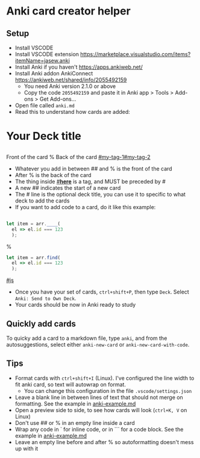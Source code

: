 # Anki card creator helper

## Setup

- Install VSCODE
- Install VSCODE extension https://marketplace.visualstudio.com/items?itemName=jasew.anki
- Install Anki if you haven't https://apps.ankiweb.net/
- Install Anki addon AnkiConnect https://ankiweb.net/shared/info/2055492159
  - You need Anki version 2.1.0 or above
  - Copy the code `2055492159` and paste it in Anki app > Tools > Add-ons > Get Add-ons...
- Open file called `anki.md`
- Read this to understand how cards are added:

# Your Deck title
##
Front of the card
%
Back of the card
[#my-tag-1]()[#my-tag-2]()

  - Whatever you add in between ## and % is the front of the card
  - After % is the back of the card
  - The thing inside [#__here__]() is a tag, and MUST be preceded by #
  - A new ## indicates the start of a new card
  - The # line is the optional deck title, you can use it to specific to what deck to add the cards
- If you want to add code to a card, do it like this example:

##
```js
let item = arr.____(
  el => el.id === 123
  );
```
%
```js
let item = arr.find(
  el => el.id === 123
  );
```
[#js]()

- Once you have your set of cards, `ctrl+shift+P`, then type `Deck`. Select `Anki: Send to Own Deck`.
- Your cards should be now in Anki ready to study

## Quickly add cards

To quicky add a card to a markdown file, type `anki`, and from the autosuggestions, select either `anki-new-card` or `anki-new-card-with-code`.

## Tips

- Format cards with `ctrl+shift+I` (Linux). I've configured the line width to fit anki card, so text will autowrap on format.
  - You can change this configuration in the file `.vscode/settings.json`
- Leave a blank line in between lines of text that should not merge on formatting. See the example in [anki-example.md](./anki-example.md)
- Open a preview side to side, to see how cards will look (`ctrl+K, V` on Linux)
- Don't use ## or % in an empty line inside a card
- Wrap any code in ` for inline code, or in ``` for a code block. See the example in [anki-example.md](./anki-example.md)
- Leave an empty line before and after % so autoformatting doesn't mess up with it